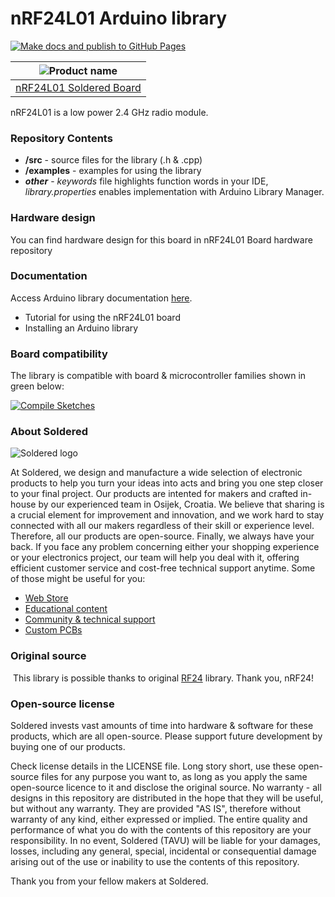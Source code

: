 # nRF24L01 Arduino library

[![Make docs and publish to GitHub Pages](https://github.com/e-radionicacom/Soldered-nRF24-Radio-Module-Arduino-Library/actions/workflows/make_docs.yml/badge.svg?branch=dev)](https://github.com/e-radionicacom/Soldered-nRF24-Radio-Module-Arduino-Library/actions/workflows/make_docs.yml)

| ![Product name](https://upload.wikimedia.org/wikipedia/commons/8/8f/Example_image.svg) |
| :---------------------------------------------------------------------------------------------: |
| [nRF24L01 Soldered Board](https://www.solde.red/333059)                                                            |

nRF24L01 is a low power 2.4 GHz radio module.

### Repository Contents
- **/src** - source files for the library (.h & .cpp)
- **/examples** - examples for using the library
- ***other*** - *keywords* file highlights function words in your IDE, *library.properties* enables implementation with Arduino Library Manager.

### Hardware design
You can find hardware design for this board in nRF24L01 Board hardware repository

### Documentation

Access Arduino library documentation [here](https://e-radionicacom.github.io/Soldered-nRF24-Radio-Module-Arduino-Library/).

- Tutorial for using the nRF24L01 board
- Installing an Arduino library

### Board compatibility

The library is compatible with board & microcontroller families shown in green below: 

[![Compile Sketches](http://github-actions.40ants.com/e-radionicacom/Soldered-nRF24-Radio-Module-Arduino-Library/matrix.svg?branch=dev&only=Compile%20Sketches)](https://github.com/e-radionicacom/Soldered-nRF24-Radio-Module-Arduino-Library/actions/workflows/compile_test.yml)

### About Soldered
![Soldered logo](https://raw.githubusercontent.com/e-radionicacom/Soldered-nRF24-Radio-Module-Arduino-Library/dev/extras/Logo%20horizontal-2.svg)

At Soldered, we design and manufacture a wide selection of electronic products to help you turn your ideas into acts and bring you one step closer to your final project. Our products are intented for makers and crafted in-house by our experienced team in Osijek, Croatia. We believe that sharing is a crucial element for improvement and innovation, and we work hard to stay connected with all our makers regardless of their skill or experience level. Therefore, all our products are open-source. Finally, we always have your back. If you face any problem concerning either your shopping experience or your electronics project, our team will help you deal with it, offering efficient customer service and cost-free technical support anytime. Some of those might be useful for you:

- [Web Store](https://www.soldered.com)
- [Educational content](https://learn.soldered.com)
- [Community & technical support](https://community.soldered.com)
- [Custom PCBs](https://pcb.soldered.com)


### Original source
​
This library is possible thanks to original [RF24](https://github.com/nRF24/RF24) library. Thank you, nRF24! 


### Open-source license
Soldered invests vast amounts of time into hardware & software for these products, which are all open-source. Please support future development by buying one of our products. 

Check license details in the LICENSE file. Long story short, use these open-source files for any purpose you want to, as long as you apply the same open-source licence to it and disclose the original source. No warranty - all designs in this repository are distributed in the hope that they will be useful, but without any warranty. They are provided "AS IS", therefore without warranty of any kind, either expressed or implied. The entire quality and performance of what you do with the contents of this repository are your responsibility. In no event, Soldered (TAVU) will be liable for your damages, losses, including any general, special, incidental or consequential damage arising out of the use or inability to use the contents of this repository. 

Thank you from your fellow makers at Soldered.

